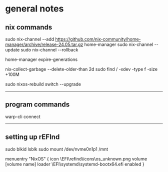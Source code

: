 # general notes

## nix commands

sudo nix-channel --add https://github.com/nix-community/home-manager/archive/release-24.05.tar.gz home-manager
sudo nix-channel --update
sudo nix-channel --rollback

home-manager expire-generations

nix-collect-garbage --delete-older-than 2d
sudo find / -xdev -type f -size +100M

sudo nixos-rebuild switch --upgrade

---

## program commands

warp-cli connect

---

## setting up rEFInd

sudo blkid
lsblk
sudo mount /dev/nvme0n1p1 /mnt

menuentry "NixOS" {
    icon \EFI\refind\icons\os_unknown.png
    volume [volume name]
    loader \EFI\systemd\systemd-bootx64.efi
    enabled
}

